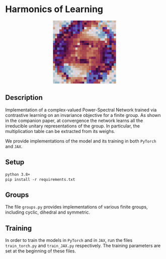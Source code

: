 # Harmonics of Learning
<p align="center">
<img src="rot_harm.png" alt="Rotational harmonics" width="200" />
</p>

## Description
Implementation of a complex-valued Power-Spectral Network trained via contrastive learning on an invariance objective for a finite group.
As shown in the companion paper, at convergence the network learns all the irreducible unitary representations of the group. In particular, the multiplication table can be extracted from its weighs.


We provide implementations of the model and its training in both `PyTorch` and `JAX`.


## Setup
```
python 3.8+
pip install -r requirements.txt
```


## Groups
The file `groups.py` provides implementations of various finite groups, including cyclic, dihedral and symmetric.

## Training
In order to train the models in `PyTorch` and in `JAX`, run the files `train_torch.py` and `train_JAX.py` respectively. The training parameters are set at the beginning of these files.
